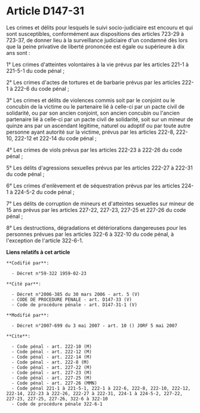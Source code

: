 # Article D147-31

Les crimes et délits pour lesquels le suivi socio-judiciaire est encouru et qui sont susceptibles, conformément aux
dispositions des articles 723-29 à 723-37, de donner lieu à la surveillance judiciaire d'un condamné dès lors que la peine
privative de liberté prononcée est égale ou supérieure à dix ans sont :

1° Les crimes d'atteintes volontaires à la vie prévus par les articles 221-1 à 221-5-1 du code pénal ;

2° Les crimes d'actes de tortures et de barbarie prévus par les articles 222-1 à 222-6 du code pénal ;

3° Les crimes et délits de violences commis soit par le conjoint ou le concubin de la victime ou le partenaire lié à celle-ci
par un pacte civil de solidarité, ou par son ancien conjoint, son ancien concubin ou l'ancien partenaire lié à celle-ci par
un pacte civil de solidarité, soit sur un mineur de quinze ans par un ascendant légitime, naturel ou adoptif ou par toute
autre personne ayant autorité sur la victime, prévus par les articles 222-8, 222-10, 222-12 et 222-14 du code pénal ;

4° Les crimes de viols prévus par les articles 222-23 à 222-26 du code pénal ;

5° Les délits d'agressions sexuelles prévus par les articles 222-27 à 222-31 du code pénal ;

6° Les crimes d'enlèvement et de séquestration prévus par les articles 224-1 à 224-5-2 du code pénal ;

7° Les délits de corruption de mineurs et d'atteintes sexuelles sur mineur de 15 ans prévus par les articles 227-22, 227-23,
227-25 et 227-26 du code pénal ;

8° Les destructions, dégradations et détériorations dangereuses pour les personnes prévues par les articles 322-6 à 322-10 du
code pénal, à l'exception de l'article 322-6-1.

**Liens relatifs à cet article**

	**Codifié par**:

	  - Décret n°59-322 1959-02-23

	**Cité par**:

	  - Décret n°2006-385 du 30 mars 2006 - art. 5 (V)
	  - CODE DE PROCEDURE PENALE - art. D147-33 (V)
	  - Code de procédure pénale - art. D147-31-1 (V)

	**Modifié par**:

	  - Décret n°2007-699 du 3 mai 2007 - art. 10 () JORF 5 mai 2007

	**Cite**:

	  - Code pénal - art. 222-10 (M)
	  - Code pénal - art. 222-12 (M)
	  - Code pénal - art. 222-14 (M)
	  - Code pénal - art. 222-8 (M)
	  - Code pénal - art. 227-22 (M)
	  - Code pénal - art. 227-23 (M)
	  - Code pénal - art. 227-25 (M)
	  - Code pénal - art. 227-26 (MMN)
	  - Code pénal 221-1 à 221-5-1, 222-1 à 222-6, 222-8, 222-10, 222-12, 222-14, 222-23 à 222-26, 222-27 à 222-31, 224-1 à 224-5-2, 227-22, 227-23, 227-25, 227-26, 322-6 à 322-10
	  - Code de procédure pénale 322-6-1

